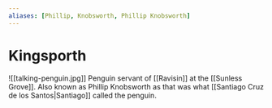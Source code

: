 ```yaml
---
aliases: [Phillip, Knobsworth, Phillip Knobsworth]
---
```

# Kingsporth
![[talking-penguin.jpg]]
Penguin servant of [[Ravisin]] at the [[Sunless Grove]]. Also known as Phillip Knobsworth as that was what [[Santiago Cruz de los Santos|Santiago]] called the penguin.